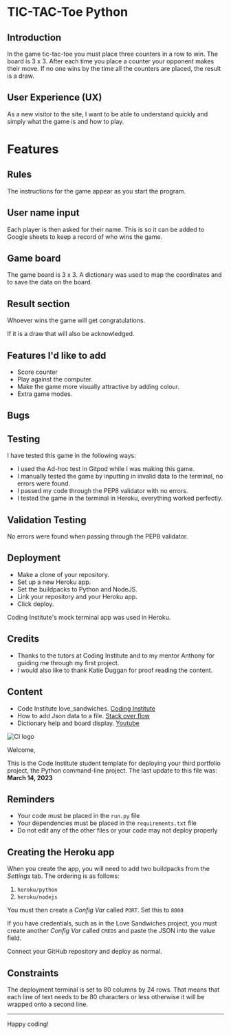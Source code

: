 # TIC-TAC-Toe Python

## Introduction

In the game tic-tac-toe you must place three counters in a row to win. The board is 3 x 3. After each time you place a counter your opponent makes their move. If no one wins by the time all the counters are placed, the result is a draw.

## User Experience (UX)

As a new visitor to the site, I want to be able to understand quickly and simply what the game is and how to play.

# Features

## Rules

The instructions for the game appear as you start the program.

## User name input

Each player is then asked for their name. This is so it can be added to Google sheets to keep a record of who wins the game.

## Game board

The game board is 3 x 3. A dictionary was used to map the coordinates and to save the data on the board.

## Result section

Whoever wins the game will get congratulations.

If it is a draw that will also be acknowledged. 

## Features I'd like to add

- Score counter
- Play against the computer.
- Make the game more visually attractive by adding colour.
- Extra game modes.

## Bugs


## Testing

I have tested this game in the following ways:

- I used the Ad-hoc test in Gitpod while I was making this game.
- I manually tested the game by inputting in invalid data to the terminal, no errors were found.
- I passed my code through the PEP8 validator with no errors.
- I tested the game in the terminal in Heroku, everything worked perfectly.

## Validation Testing

No errors were found when passing through the PEP8 validator.

## Deployment

- Make a clone of your repository.
- Set up a new Heroku app.
- Set the buildpacks to Python and NodeJS.
- Link your repository and your Heroku app.
- Click deploy.

Coding Institute's mock terminal app was used in Heroku.

## Credits

- Thanks to the tutors at Coding Institute and to my mentor Anthony for guiding me through my first project.
- I would also like to thank Katie Duggan for proof reading the content.

## Content

+ Code Institute love_sandwiches. [Coding Institute](https://learn.codeinstitute.net/courses/course-v1:CodeInstitute+LS101+2021_T1/courseware/293ee9d8ff3542d3b877137ed81b9a5b/c92755338ef548f28cc31a7c3d5bfb46/)
+ How to add Json data to a file. [Stack over flow](https://stackoverflow.com/questions/12309269/how-do-i-write-json-data-to-a-file)
+ Dictionary help and board display. [Youtube](https://www.youtube.com/watch?v=Q6CCdCBVypg)












![CI logo](https://codeinstitute.s3.amazonaws.com/fullstack/ci_logo_small.png)

Welcome,

This is the Code Institute student template for deploying your third portfolio project, the Python command-line project. The last update to this file was: **March 14, 2023**

## Reminders

- Your code must be placed in the `run.py` file
- Your dependencies must be placed in the `requirements.txt` file
- Do not edit any of the other files or your code may not deploy properly

## Creating the Heroku app

When you create the app, you will need to add two buildpacks from the _Settings_ tab. The ordering is as follows:

1. `heroku/python`
2. `heroku/nodejs`

You must then create a _Config Var_ called `PORT`. Set this to `8000`

If you have credentials, such as in the Love Sandwiches project, you must create another _Config Var_ called `CREDS` and paste the JSON into the value field.

Connect your GitHub repository and deploy as normal.

## Constraints

The deployment terminal is set to 80 columns by 24 rows. That means that each line of text needs to be 80 characters or less otherwise it will be wrapped onto a second line.

---

Happy coding!
